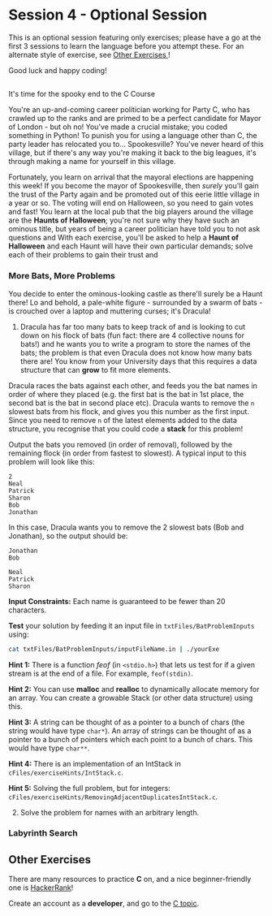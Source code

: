 # Session 4 - Optional Session 

This is an optional session featuring only exercises; please have a go at the first 3 sessions to learn the language before you attempt these.
For an alternate style of exercise, see <a href="#OtherExercises"> Other Exercises </a>!

Good luck and happy coding!

## <a name="Exercises"> </a>

It's time for the spooky end to the C Course

You're an up-and-coming career politician working for Party C, who has crawled up to the ranks and are primed to be a perfect candidate for Mayor of London - but oh no! You've made a crucial mistake; you coded something in Python! To punish you for using a language other than C, the party leader has relocated you to... Spookesville? You've never heard of this village, but if there's any way you're making it back to the big leagues, it's through making a name for yourself in this village. 

Fortunately, you learn on arrival that the mayoral elections are happening this week! If you become the mayor of Spookesville, then *surely* you'll gain the trust of the Party again and be promoted out of this eerie little village in a year or so. The voting will end on Halloween, so you need to gain votes and fast! You learn at the local pub that the big players around the village are the **Haunts of Halloween**; you're not sure why they have such an ominous title, but years of being a career politician have told you to not ask questions and 
With each exercise, you'll be asked to help a **Haunt of Halloween** and each Haunt will have their own particular demands; solve each of their problems to gain their trust and 


### <a name="Exercise1"> More Bats, More Problems </a>

You decide to enter the ominous-looking castle as there'll surely be a Haunt there! Lo and behold, a pale-white figure - surrounded by a swarm of bats - is crouched over a laptop and muttering curses; it's Dracula! 

1) Dracula has far too many bats to keep track of and is looking to cut down on his flock of bats (fun fact: there are 4 collective nouns for bats!) and he wants you to write a program to store the names of the bats; the problem is that even Dracula does not know how many bats there are! You know from your University days that this requires a data structure that can **grow** to fit more elements.

Dracula races the bats against each other, and feeds you the bat names in order of where they placed (e.g. the first bat is the bat in 1st place, the second bat is the bat in second place etc). Dracula wants to remove the `n` slowest bats from his flock, and gives you this number as the first input. Since you need to remove `n` of the latest elements added to the data structure, you recognise that you could code a **stack** for this problem! 

Output the bats you removed (in order of removal), followed by the remaining flock (in order from fastest to slowest). A typical input to this problem will look like this:

```
2
Neal 
Patrick 
Sharon 
Bob
Jonathan 
```

In this case, Dracula wants you to remove the 2 slowest bats (Bob and Jonathan), so the output should be:

```
Jonathan
Bob

Neal 
Patrick 
Sharon 
```

**Input Constraints:** Each name is guaranteed to be fewer than 20 characters.

**Test** your solution by feeding it an input file in `txtFiles/BatProblemInputs` using: 
```sh
cat txtFiles/BatProblemInputs/inputFileName.in | ./yourExe
```

**Hint 1:** There is a function *feof* (in `<stdio.h>`) that lets us test for if a given stream is at the end of a file. For example, `feof(stdin)`. 

**Hint 2:** You can use **malloc** and **realloc** to dynamically allocate memory for an array. You can create a growable Stack (or other data structure) using this. 

**Hint 3:** A string can be thought of as a pointer to a bunch of chars (the string would have type `char*`). An array of strings can be thought of as a pointer to a bunch of pointers which each point to a bunch of chars. This would have type `char**`. 

**Hint 4:** There is an implementation of an IntStack in `cFiles/exerciseHints/IntStack.c`. 

**Hint 5:** Solving the full problem, but for integers: `cFiles/exerciseHints/RemovingAdjacentDuplicatesIntStack.c`.

2) Solve the problem for names with an arbitrary length. 

### <a name="Exercise2"> Labyrinth Search </a>

## <a name="OtherExercises"> Other Exercises </a> 

There are many resources to practice **C** on, and a nice beginner-friendly one is [HackerRank](https://www.hackerrank.com/)!

Create an account as a **developer**, and go to the [C topic](https://www.hackerrank.com/domains/c). 
